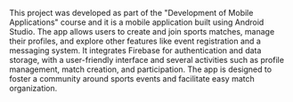 This project was developed as part of the "Development of Mobile Applications" course and it is a mobile application built using Android Studio. 
The app allows users to create and join sports matches, manage their profiles, and explore other features like event registration and a messaging system. 
It integrates Firebase for authentication and data storage, with a user-friendly interface and several activities such as profile management, match creation, and participation. 
The app is designed to foster a community around sports events and facilitate easy match organization.
